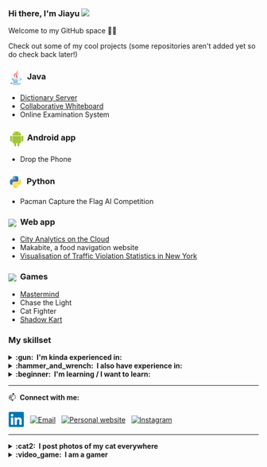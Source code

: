 ### Hi there, I'm Jiayu <img src="https://media.giphy.com/media/hvRJCLFzcasrR4ia7z/giphy.gif" width="30px">
Welcome to my GitHub space :space_invader::rainbow:

Check out some of my cool projects (some repositories aren't added yet so do check back later!)

### <img align="center" src="https://raw.githubusercontent.com/devicons/devicon/master/icons/java/java-original.svg" height="30" />&nbsp;&nbsp;Java
- [Dictionary Server](https://github.com/hedgehog7453/Dictionary-Server)
- [Collaborative Whiteboard](https://github.com/hedgehog7453/Collaborative-Whiteboard)
- Online Examination System

### <img align="center" src="https://github.com/devicons/devicon/blob/master/icons/android/android-original.svg" height="34" />&nbsp;Android app

- Drop the Phone

### <img align="center" src="https://raw.githubusercontent.com/devicons/devicon/master/icons/python/python-original.svg" height="29" />&nbsp;&nbsp;Python
- Pacman Capture the Flag AI Competition

### <img align="center" src="https://user-images.githubusercontent.com/12579999/135629514-25d7df91-8372-4917-a5a0-6d7c1a84fe47.png" height="30" />&nbsp;&nbsp;Web app

- [City Analytics on the Cloud](https://github.com/hedgehog7453/City-Analytics-on-the-Cloud)
- Makabite, a food navigation website
- [Visualisation of Traffic Violation Statistics in New York](https://github.com/hedgehog7453/NY-Traffic-Violations-Visualisation)

### <img align="center" src="https://user-images.githubusercontent.com/12579999/135629829-c0650565-152f-4cb5-bfb3-a685e04d2992.png" height="28" />&nbsp;&nbsp;Games

- [Mastermind](https://github.com/hedgehog7453/Mastermind)
- Chase the Light
- Cat Fighter
- [Shadow Kart](https://github.com/hedgehog7453/Shadow-Kart-Rework)

### My skillset

<details>
<summary><b>:gun: &nbsp;I'm kinda experienced in:</b></summary>
  <p align="left"><br/>
    <a href="https://git-scm.com/" target="_blank"><img src="https://raw.githubusercontent.com/devicons/devicon/master/icons/git/git-original-wordmark.svg" alt="git" width="50" height="50"/></a>&nbsp;
    <a href="https://www.oracle.com/java/" target="_blank"><img src="https://raw.githubusercontent.com/devicons/devicon/master/icons/java/java-original-wordmark.svg" alt="java" width="50" height="50"/></a>&nbsp;
    <a href="https://www.python.org" target="_blank"><img src="https://raw.githubusercontent.com/devicons/devicon/master/icons/python/python-original-wordmark.svg" alt="python" width="50" height="50"/></a>&nbsp;
    <a href="https://www.qt.io/" target="_blank"><img src="https://raw.githubusercontent.com/devicons/devicon/master/icons/qt/qt-original.svg" alt="qt" width="50" height="50"/></a>&nbsp;
    <a href="https://unity.com/" target="_blank"><img src="https://raw.githubusercontent.com/devicons/devicon/master/icons/unity/unity-original.svg" alt="unity" width="50" height="50"/></a>&nbsp;
  </p>
</details>

<details>
  <summary><b>:hammer_and_wrench: &nbsp;I also have experience in:</b></summary><br/>
  <p align="left">
    <a href="https://developer.android.com/kotlin" target="_blank"><img src="https://raw.githubusercontent.com/devicons/devicon/master/icons/android/android-plain-wordmark.svg" alt="android" width="50" height="50"/></a>&nbsp;
    <a href="https://angular.io" target="_blank"><img src="https://angular.io/assets/images/logos/angular/angular.svg" alt="angular" width="50" height="50"/></a>&nbsp;
    <a href="https://www.arduino.cc/" target="_blank"><img src="https://raw.githubusercontent.com/devicons/devicon/master/icons/arduino/arduino-original-wordmark.svg" alt="arduino" width="50" height="50"/></a>&nbsp;
    <a href="https://getbootstrap.com/" target="_blank"><img src="https://raw.githubusercontent.com/devicons/devicon/master/icons/bootstrap/bootstrap-plain-wordmark.svg" alt="bootstrap" width="50" height="50"/></a>&nbsp;
    <a href="https://www.cprogramming.com/" target="_blank"><img src="https://raw.githubusercontent.com/devicons/devicon/master/icons/c/c-original.svg" alt="c" width="50" height="50"/></a>&nbsp;
    <a href="https://docs.microsoft.com/en-us/dotnet/csharp/" target="_blank"><img src="https://raw.githubusercontent.com/devicons/devicon/master/icons/csharp/csharp-original.svg" alt="csharp" width="50" height="50"/></a>&nbsp;
    <a href="http://couchdb.apache.org/" target="_blank"><img src="https://raw.githubusercontent.com/devicons/devicon/master/icons/couchdb/couchdb-original.svg" alt="couchdb" width="50" height="50"/></a>&nbsp;
    <a href="https://www.w3schools.com/css/" target="_blank"><img src="https://raw.githubusercontent.com/devicons/devicon/master/icons/css3/css3-original-wordmark.svg" alt="css3" width="50" height="50"/></a>&nbsp;
    <a href="https://expressjs.com" target="_blank"><img src="https://raw.githubusercontent.com/devicons/devicon/master/icons/express/express-original-wordmark.svg" alt="express" width="50" height="50"/></a>&nbsp;
    <a href="https://firebase.google.com/" target="_blank"><img src="https://raw.githubusercontent.com/devicons/devicon/master/icons/firebase/firebase-plain-wordmark.svg" alt="firebase" width="50" height="50"/></a>&nbsp;
    <a href="https://flask.palletsprojects.com/" target="_blank"><img src="https://raw.githubusercontent.com/devicons/devicon/master/icons/flask/flask-original-wordmark.svg" alt="flask" width="50" height="50"/></a>&nbsp;
    <a href="https://www.haskell.org/" target="_blank"><img src="https://raw.githubusercontent.com/devicons/devicon/master/icons/haskell/haskell-original.svg" alt="haskell" width="50" height="50"/></a>&nbsp;
    <a href="https://www.w3.org/html/" target="_blank"><img src="https://raw.githubusercontent.com/devicons/devicon/master/icons/html5/html5-original-wordmark.svg" alt="html5" width="50" height="50"/></a>&nbsp;
    <a href="https://jquery.com/" target="_blank"><img src="https://raw.githubusercontent.com/devicons/devicon/master/icons/jquery/jquery-original-wordmark.svg" alt="jquery" width="50" height="50"/></a>&nbsp;
    <a href="https://www.linux.org/" target="_blank"><img src="https://raw.githubusercontent.com/devicons/devicon/master/icons/linux/linux-original.svg" alt="linux" width="50" height="50"/></a>&nbsp;
    <a href="https://www.lua.org/home.html" target="_blank"><img src="https://raw.githubusercontent.com/devicons/devicon/master/icons/lua/lua-original-wordmark.svg" alt="lua" width="50" height="50"/></a>&nbsp;
    <a href="https://www.markdownguide.org/" target="_blank"><img src="https://raw.githubusercontent.com/devicons/devicon/master/icons/markdown/markdown-original.svg" alt="markdown" width="50" height="50"/></a>&nbsp;
    <a href="https://www.mathworks.com/products/matlab.html" target="_blank"><img src="https://raw.githubusercontent.com/devicons/devicon/master/icons/matlab/matlab-original.svg" alt="matlab" width="50" height="50"/></a>&nbsp;
    <a href="https://maven.apache.org/" target="_blank"><img src="https://user-images.githubusercontent.com/12579999/135705357-94fb80a9-9654-4771-80df-c3a010a404a7.png" alt="maven" width="50" height="50"/></a>&nbsp;
    <a href="https://www.mongodb.com/" target="_blank"><img src="https://raw.githubusercontent.com/devicons/devicon/master/icons/mongodb/mongodb-original-wordmark.svg" alt="mongodb" width="50" height="50"/></a>&nbsp;
    <a href="https://www.mysql.com/" target="_blank"><img src="https://raw.githubusercontent.com/devicons/devicon/master/icons/mysql/mysql-original-wordmark.svg" alt="mysql" width="50" height="50"/></a>&nbsp;
    <a href="https://nodejs.org" target="_blank"><img src="https://raw.githubusercontent.com/devicons/devicon/master/icons/nodejs/nodejs-original-wordmark.svg" alt="nodejs" width="50" height="50"/></a>&nbsp;
    <a href="https://www.postgresql.org" target="_blank"><img src="https://raw.githubusercontent.com/devicons/devicon/master/icons/postgresql/postgresql-original-wordmark.svg" alt="postgresql" width="50" height="50"/></a>&nbsp;
    <a href="http://tomcat.apache.org/" target="_blank"><img src="https://raw.githubusercontent.com/devicons/devicon/master/icons/tomcat/tomcat-original-wordmark.svg" alt="tomcat" width="50" height="50"/></a>&nbsp;
  </p>
</details>

<details>
  <summary><b>:beginner: &nbsp;I'm learning / I want to learn:</b></summary>
  <br/>
  <p align="left">
    <a href="https://www.blender.org/" target="_blank"><img src="https://upload.wikimedia.org/wikipedia/commons/0/0c/Blender_logo_no_text.svg" alt="blender" width="50" height="50"/></a>&nbsp;
    <a href="https://www.djangoproject.com/" target="_blank"><img src="https://raw.githubusercontent.com/devicons/devicon/master/icons/django/django-original.svg" alt="django" width="50" height="50"/></a>&nbsp;
    <a href="https://www.docker.com/" target="_blank"><img src="https://raw.githubusercontent.com/devicons/devicon/master/icons/docker/docker-original-wordmark.svg" alt="docker" width="50" height="50"/></a>&nbsp;
    <a href="https://kubernetes.io" target="_blank"><img src="https://raw.githubusercontent.com/devicons/devicon/master/icons/kubernetes/kubernetes-plain-wordmark.svg" alt="kubernetes" width="50" height="50"/></a>&nbsp;
    <a href="https://www.raspberrypi.org/" target="_blank"><img src="https://raw.githubusercontent.com/devicons/devicon/master/icons/raspberrypi/raspberrypi-original.svg" alt="raspberrypi" width="50" height="50"/></a>&nbsp;
    <a href="https://redis.io" target="_blank"><img src="https://raw.githubusercontent.com/devicons/devicon/master/icons/redis/redis-original-wordmark.svg" alt="redis" width="50" height="50"/></a>&nbsp;
    <a href="https://spring.io/" target="_blank"><img src="https://raw.githubusercontent.com/devicons/devicon/master/icons/spring/spring-original-wordmark.svg" alt="spring" width="50" height="50"/></a>&nbsp;
    <a href="https://developer.apple.com/swift/" target="_blank"><img src="https://raw.githubusercontent.com/devicons/devicon/master/icons/swift/swift-original.svg" alt="swift" width="50" height="50"/></a>&nbsp;
    <a href="https://zookeeper.apache.org/" target="_blank"><img src="https://zookeeper.apache.org/images/zookeeper_small.gif" alt="zookeeper" width="50" height="50"/></a>&nbsp;
  </p>
</details>

<hr>

:mailbox: &nbsp;**Connect with me:**

<a href="https://www.linkedin.com/in/jiayu816/" target="blank"><img align="center" src="https://raw.githubusercontent.com/devicons/devicon/master/icons/linkedin/linkedin-original.svg" alt="Linkedin" height="32" width="32"/></a>&nbsp;&nbsp;
<a href="mailto:jiayul3@outlook.com" target="blank"><img align="center" src="https://user-images.githubusercontent.com/12579999/135632913-9c22f038-eb5f-4e51-afb1-de1eca749b2b.png" alt="Email" height="32" width="32"/></a>&nbsp;&nbsp;
<a href="https://hedgehog7453.github.io/" target="blank"><img align="center" src="https://user-images.githubusercontent.com/12579999/135622422-2181fab9-d76d-4f0d-b3c3-b1508ea1b609.png" alt="Personal website" height="32" width="32"/></a>&nbsp;&nbsp;
<a href="https://www.instagram.com/sitsk816/" target="blank"><img align="center" src="https://user-images.githubusercontent.com/12579999/135634852-dc818697-9161-47d9-851d-0f3813b25e45.png" alt="Instagram" height="32" width="32"/></a>

<hr>

<details>
  <summary><b>:cat2: &nbsp;I post photos of my cat everywhere</b></summary>
  <p align="left"><br/>
    Meet my cat Cheeky :smiling_face_with_three_hearts:<br/><br/>
    <img align="center" src="https://user-images.githubusercontent.com/12579999/135645523-c10c8a5b-fc68-4041-bfc8-06bf5e36cec0.JPG" alt="Cheeky" height="400"/>
  </p>
</details>
    
<details>
  <summary><b>:video_game: &nbsp;I am a gamer</b></summary>
  <p align="left"><br/>
    I'm open to and interested in all game genres. Find me on these platforms, let's play together!<br/><br/>
    <img align="center" src="https://user-images.githubusercontent.com/12579999/135637953-d976b2ab-4a0c-41e8-a58b-664befaff86e.png" alt="3ds" height="32" />&nbsp;&nbsp;
    <img align="center" src="https://user-images.githubusercontent.com/12579999/135640765-4516e0b1-6320-4136-9438-788b16a483dc.png" alt="NS" height="32" />&nbsp;&nbsp;
    <img align="center" src="https://user-images.githubusercontent.com/12579999/135639041-3a420708-00cf-4e5a-8b8f-f6310689e91a.png" alt="ps4" height="33" />&nbsp;&nbsp;
    <img align="center" src="https://user-images.githubusercontent.com/12579999/135638832-afd7f3c1-bed2-4713-a0b3-224646874d6f.png" alt="ps5" height="32" />&nbsp;&nbsp;
    <img align="center" src="https://user-images.githubusercontent.com/12579999/135635924-4848c2e6-808f-4da8-a402-7e579a6d2d4d.png" alt="Steam" height="32" />
  </p>
</details>
